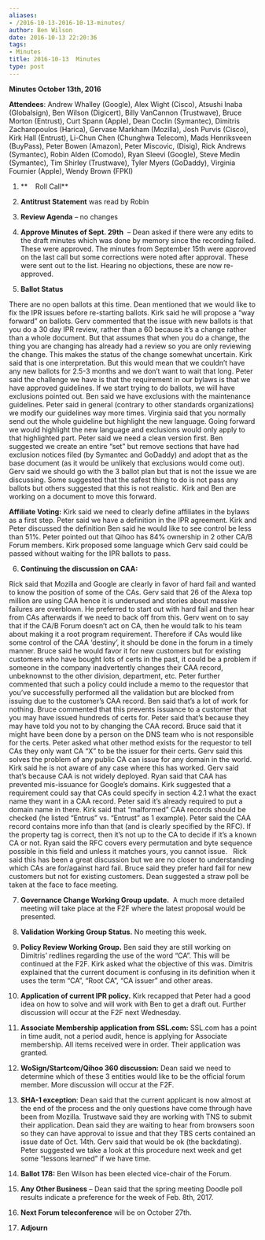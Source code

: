 ```yaml
---
aliases:
- /2016-10-13-2016-10-13-minutes/
author: Ben Wilson
date: 2016-10-13 22:20:36
tags:
- Minutes
title: 2016-10-13  Minutes
type: post
---
```


**Minutes October 13th, 2016**

**Attendees**: Andrew Whalley (Google), Alex Wight (Cisco), Atsushi Inaba (Globalsign), Ben Wilson (Digicert), Billy VanCannon (Trustwave), Bruce Morton (Entrust), Curt Spann (Apple), Dean Coclin (Symantec), Dimitris Zacharopoulos (Harica), Gervase Markham (Mozilla), Josh Purvis (Cisco), Kirk Hall (Entrust), Li-Chun Chen (Chunghwa Telecom), Mads Henriksveen (BuyPass), Peter Bowen (Amazon), Peter Miscovic, (Disig), Rick Andrews (Symantec), Robin Alden (Comodo), Ryan Sleevi (Google), Steve Medin (Symantec), Tim Shirley (Trustwave), Tyler Myers (GoDaddy), Virginia Fournier (Apple), Wendy Brown (FPKI)

1. **    Roll Call**

1. **Antitrust Statement** was read by Robin

1. **Review Agenda** – no changes

1. **Approve Minutes of Sept. 29th**  – Dean asked if there were any edits to the draft minutes which was done by memory since the recording failed. These were approved. The minutes from September 15th were approved on the last call but some corrections were noted after approval. These were sent out to the list. Hearing no objections, these are now re-approved.

1. **Ballot Status**

There are no open ballots at this time. Dean mentioned that we would like to fix the IPR issues before re-starting ballots. Kirk said he will propose a “way forward” on ballots. Gerv commented that the issue with new ballots is that you do a 30 day IPR review, rather than a 60 because it’s a change rather than a whole document. But that assumes that when you do a change, the thing you are changing has already had a review so you are only reviewing the change. This makes the status of the change somewhat uncertain. Kirk said that is one interpretation. But this would mean that we couldn’t have any new ballots for 2.5-3 months and we don’t want to wait that long. Peter said the challenge we have is that the requirement in our bylaws is that we have approved guidelines. If we start trying to do ballots, we will have exclusions pointed out. Ben said we have exclusions with the maintenance guidelines. Peter said in general (contrary to other standards organizations) we modify our guidelines way more times. Virginia said that you normally send out the whole guideline but highlight the new language. Going forward we would highlight the new language and exclusions would only apply to that highlighted part. Peter said we need a clean version first. Ben suggested we create an entire “set” but remove sections that have had exclusion notices filed (by Symantec and GoDaddy) and adopt that as the base document (as it would be unlikely that exclusions would come out). Gerv said we should go with the 3 ballot plan but that is not the issue we are discussing. Some suggested that the safest thing to do is not pass any ballots but others suggested that this is not realistic.  Kirk and Ben are working on a document to move this forward.

**Affiliate Voting:** Kirk said we need to clearly define affiliates in the bylaws as a first step. Peter said we have a definition in the IPR agreement. Kirk and Peter discussed the definition Ben said he would like to see control be less than 51%. Peter pointed out that Qihoo has 84% ownership in 2 other CA/B Forum members. Kirk proposed some language which Gerv said could be passed without waiting for the IPR ballots to pass.

6. **Continuing the discussion on CAA:**

Rick said that Mozilla and Google are clearly in favor of hard fail and wanted to know the position of some of the CAs. Gerv said that 26 of the Alexa top million are using CAA hence it is underused and stories about massive failures are overblown. He preferred to start out with hard fail and then hear from CAs afterwards if we need to back off from this. Gerv went on to say that if the CA/B Forum doesn’t act on CA, then he would talk to his team about making it a root program requirement. Therefore if CAs would like some control of the CAA ‘destiny’, it should be done in the forum in a timely manner. Bruce said he would favor it for new customers but for existing customers who have bought lots of certs in the past, it could be a problem if someone in the company inadvertently changes their CAA record, unbeknownst to the other division, department, etc. Peter further commented that such a policy could include a memo to the requestor that you’ve successfully performed all the validation but are blocked from issuing due to the customer’s CAA record. Ben said that’s a lot of work for nothing. Bruce commented that this prevents issuance to a customer that you may have issued hundreds of certs for. Peter said that’s because they may have told you not to by changing the CAA record. Bruce said that it might have been done by a person on the DNS team who is not responsible for the certs. Peter asked what other method exists for the requestor to tell CAs they only want CA “X” to be the issuer for their certs. Gerv said this solves the problem of any public CA can issue for any domain in the world. Kirk said he is not aware of any case where this has worked. Gerv said that’s because CAA is not widely deployed. Ryan said that CAA has prevented mis-issuance for Google’s domains. Kirk suggested that a requirement could say that CAs could specify in section 4.2.1 what the exact name they want in a CAA record. Peter said it’s already required to put a domain name in there. Kirk said that “malformed” CAA records should be checked (he listed “Entrus” vs. “Entrust” as 1 example). Peter said the CAA record contains more info than that (and is clearly specified by the RFC). If the property tag is correct, then it’s not up to the CA to decide if it’s a known CA or not. Ryan said the RFC covers every permutation and byte sequence possible in this field and unless it matches yours, you cannot issue.   Rick said this has been a great discussion but we are no closer to understanding which CAs are for/against hard fail. Bruce said they prefer hard fail for new customers but not for existing customers. Dean suggested a straw poll be taken at the face to face meeting.

7. **Governance Change Working Group update.**  A much more detailed meeting will take place at the F2F where the latest proposal would be presented.

1. **Validation Working Group Status.** No meeting this week.

1. **Policy Review Working Group.** Ben said they are still working on Dimitris’ redlines regarding the use of the word “CA”. This will be continued at the F2F. Kirk asked what the objective of this was. Dimitris explained that the current document is confusing in its definition when it uses the term “CA”, “Root CA”, “CA issuer” and other areas.

1. **Application of current IPR policy.** Kirk recapped that Peter had a good idea on how to solve and will work with Ben to get a draft out. Further discussion will occur at the F2F next Wednesday.

1. **Associate Membership application from SSL.com:** SSL.com has a point in time audit, not a period audit, hence is applying for Associate membership. All items received were in order. Their application was granted.

1. **WoSign/Startcom/Qihoo 360 discussion:** Dean said we need to determine which of these 3 entities would like to be the official forum member. More discussion will occur at the F2F.

1. **SHA-1 exception**: Dean said that the current applicant is now almost at the end of the process and the only questions have come through have been from Mozilla. Trustwave said they are working with TNS to submit their application. Dean said they are waiting to hear from browsers soon so they can have approval to issue and that they TBS certs contained an issue date of Oct. 14th. Gerv said that would be ok (the backdating). Peter suggested we take a look at this procedure next week and get some “lessons learned” if we have time.

1. **Ballot 178:** Ben Wilson has been elected vice-chair of the Forum.

1. **Any Other Business** – Dean said that the spring meeting Doodle poll results indicate a preference for the week of Feb. 8th, 2017.

1. **Next Forum teleconference** will be on October 27th.

1. **Adjourn**